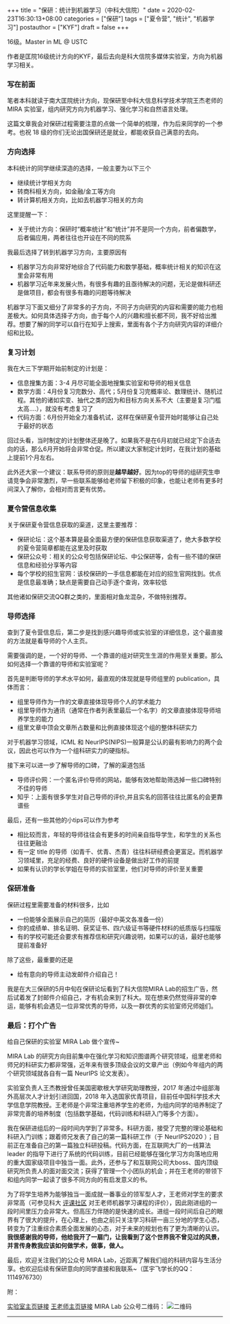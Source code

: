 +++
title = "保研：统计到机器学习（中科大信院）"
date = 2020-02-23T16:30:13+08:00
categories = ["保研"]
tags = ["夏令营", "统计", "机器学习"]
postauthor = ["KYF"]
draft = false
+++

16级。Master in ML @ USTC

作者是匡院16级统计方向的KYF，最后去向是科大信院多媒体实验室，方向为机器学习相关。

<!--more-->

### 写在前面

笔者本科就读于南大匡院统计方向，现保研至中科大信息科学技术学院王杰老师的 MIRA 实验室，组内研究方向为机器学习、强化学习和自然语言处理。

这篇文章我会对保研过程需要注意的点做一个简单的梳理，作为后来同学的一个参考。也祝 18 级的你们无论出国保研还是就业，都能收获自己满意的去向。

### 方向选择

本科统计的同学继续深造的选择，一般主要为以下三个

* 继续统计学相关方向
* 转商科相关方向，如金融/金工等方向
* 转计算机相关方向，比如去机器学习相关的方向

这里提醒一下：

* 关于统计方向：保研时“概率统计”和“统计”并不是同一个方向，前者偏数学，后者偏应用，两者往往也开设在不同的院系

我最后选择了转到机器学习方向，主要原因有

* 机器学习方向非常好地综合了代码能力和数学基础，概率统计相关的知识在这里会非常有用
* 机器学习近年来发展火热，有很多有趣的且亟待解决的问题，无论是做科研还是做项目，都会有很多有趣的问题等待解决

机器学习下面又细分了非常多的子方向，不同子方向研究的内容和需要的能力也相差极大。如何具体选择子方向，由于每个人的兴趣和擅长都不同，我不好给出推荐。想要了解的同学可以自行在知乎上搜索，里面有各个子方向研究内容的详细介绍和比较。

### 复习计划

我在大三下学期开始前制定的计划是：

* 信息搜集方面：3-4 月尽可能全面地搜集实验室和导师的相关信息
* 数学方面：4月份复习完数分、高代；5月份复习完概率论、数理统计、随机过程。其他的诸如实变、抽代之类的因为和目标方向关系不大（主要是复习门槛太高....），就没有考虑复习了
* 代码方面：6月份开始全力准备机试，这样在保研夏令营开始时能够让自己处于最好的状态

回过头看，当时制定的计划整体还是晚了。如果我不是在6月初就已经定下合适去向的话，那么6月开始将会非常仓促。所以建议大家制定计划时，在我计划的基础上提前1个月左右。

此外还大家一个建议：联系导师的原则是**越早越好**。因为top的导师的组研究生申请竞争会非常激烈，早一些联系能够给老师留下积极的印象，也能让老师有更多时间深入了解你，会相对而言更有优势。

### 夏令营信息收集

关于保研夏令营信息获取的渠道，这里主要推荐：

* 保研论坛：这个基本算是最全面最方便的保研信息获取渠道了，绝大多数学校的夏令营简章都能在这里及时获取
* 保研公众号：相关的公众号包括保研论坛、中公保研等，会有一些不错的保研信息和经验分享等内容
* 每个学校的招生官网：该校保研的一手信息都能在对应的招生官网找到。优点是信息最准确；缺点是需要自己动手逐个查询，效率较低

其他诸如保研交流QQ群之类的，里面相对鱼龙混杂，不做特别推荐。

### 导师选择

查到了夏令营信息后，第二步是找到感兴趣导师或实验室的详细信息，这个最直接的方法就是看导师的个人主页。

需要强调的是，一个好的导师、一个靠谱的组对研究生生涯的作用至关重要。那么如何选择一个靠谱的导师和实验室呢？

首先是判断导师的学术水平如何，最直观的体现就是导师组里的 publication，具体而言：

* 组里导师作为一作的文章直接体现导师个人的学术能力
* 组里导师作为通讯（通常在作者列表里最后一个名字）的文章直接体现导师培养学生的能力
* 组里文章中顶会文章所占数量和比例直接体现这个组的整体科研实力

对于机器学习领域，ICML 和 NeurIPS(NIPS)一般算是公认的最有影响力的两个会议，因此也可以作为一个组科研实力的硬指标。

接下来可以进一步了解导师的口碑，了解的渠道包括

* 导师评价网：一个匿名评价导师的网站，能够有效地帮助筛选掉一些口碑特别不佳的导师
* 知乎：上面有很多学生对自己导师的评价,并且实名的回答往往比匿名的会更靠谱些

最后，还有一些其他的小tips可以作为参考

* 相比较而言，年轻的导师往往会有更多的时间亲自指导学生，和学生的关系也往往更融洽
* 有一定 title 的导师（如青千、优青、杰青）往往科研经费会更富足。而机器学习领域里，充足的经费、良好的硬件设备是做出好工作的前提
* 如果有认识的学长学姐在导师的实验室里，他们对导师的评价至关重要

### 保研准备

保研过程里需要准备的材料很多，比如

* 一份能够全面展示自己的简历（最好中英文各准备一份）
* 你的成绩单、排名证明、获奖证书、四六级证书等硬件材料的纸质版与扫描版
* 有的学校可能还会要求有推荐信和研究兴趣说明，如果可以的话，最好也能够提前准备好

除了这些，最重要的还是

* 给有意向的导师主动发邮件介绍自己！

我是在大三保研的5月中旬在保研论坛看到了科大信院MIRA Lab的招生广告，然后试着发了封邮件介绍自己，才有机会来到了科大。现在想来仍然觉得非常的幸运，能够有机会遇见一位非常优秀的导师，以及一群优秀的实验室师兄师姐们。

### 最后：打个广告

给自己保研的实验室 MIRA Lab 做个宣传~

MIRA Lab 的研究方向目前集中在强化学习和知识图谱两个研究领域，组里老师和师兄的科研实力都非常强，近年来有很多顶级会议的文章产出（例如今年组内的两个研究领域就各自有一篇 NeurIPS 论文发表）。

实验室负责人王杰教授曾任美国密歇根大学研究助理教授，2017 年通过中组部海外高层次人才计划引进回国，2018 年入选国家优青项目，目前任中国科学技术大学信息学院教授。王老师是个非常注重培养学生的老师，为组内同学的培养制定了非常完善的培养制度（包括数学基础，代码训练和科研入门等多个方面）。

我在保研进组后的一段时间内学到了非常多。科研方面，接受了完整的理论基础和科研入门训练；跟着师兄发表了自己的第一篇科研工作（于 NeurIPS2020 ）；目前正在准备自己的第一篇独立科研投稿。代码方面，在互联网大厂的一线算法 leader 的指导下进行了系统的代码训练，目前已经能够在强化学习方向落地应用的重大国家级项目中独当一面。此外，还参与了和互联网公司大boss、国内顶级研究所负责人的面对面交流；获得了管理一个小团队的机会；并在王老师的带领下和组内同学一起读了很多不同方向的有启发意义的书。

为了将学生培养为能够独当一面成就一番事业的领军型人才，王老师对学生的要求非常高（可参见科大  [评课社区](https://icourse.club/course/14090/)  对王老师机器学习课程的评价），因此刚进组的一段时间里压力会非常大。但高压力伴随的是快速的成长。进组一段时间后自己的眼界有了很大的提升，在心理上，也由之前只关注学习科研一亩三分地的学生心态，转变为了注重综合素质全面发展的心态，对于未来的规划也有了更为清晰的认识。**我很感谢我的导师，他给我开了一扇门，让我看到了这个世界我不曾见过的风景，并言传身教我应该如何做学术，做事，做人。**

最后，欢迎关注我们的公众号 MIRA Lab，近距离了解我们组的科研内容与生活分享。也欢迎后续有保研意向的同学直接和我联系~（匡宇飞学长的QQ：1114976730）

附：

[实验室主页链接](http://www.miralab.ai/)
[王老师主页链接](http://staff.ustc.edu.cn/~jwangx/)
MIRA Lab 公众号二维码：
![二维码](/blog/fig/BaoYan_STAT2ML_kyf/wechat_qrcode.jpg)


---


<div style='display: none'>

## 写在前面

这篇文章我会以时间为主线，简单地对保研过程的经历和心路历程做一个简单的梳理，作为后来同学的一个对比参考。也祝 17 级的你们无论出国保研还是就业，都能收获自己满意的去向。

## 方向选择

我们院统计方向的同学这几年虽然在逐年增多，但相对基数仍然很少。本科毕业后的去处也主要为是以下三个：

* 继续统计学相关方向，以出国读统计 Phd 为主。毕竟统计这个学科国外发展远远比国内成熟，所以无论是学术导向还是就业导向，可以说申请国外统计都是最好的选择。
* 转商科相关方向，如金融/金工等方向。这一块我不太了解，但国内的话感觉基本得冲着清北复交人去，其他可能都不是好的选择。
* 转计算机相关方向，比如去人工智能相关的方向。而南大的 lamda 组在国内的名声还是非常强的，所以留本校本身就是统计方向同学的一个好选择。

这里提醒一下：

* 关于统计：国内“概率统计”和“统计”并不是同一个方向，两者的关系类似“概率论公理化”和“贝叶斯统计”的关系，前者偏数学，后者偏统计，在国内两者往往也开设在不同的院系。
* 关于金融：虽然这个方向的推荐学校只有清北复交人，但具体到下设的院系的话其实非常多。比如光是复旦开设金融/金数/金工等专业的院系就有：经院、管院、数院、大数据院、泛海金融学院等非常多个学院；北大也有光华、经院、汇丰、软微等很多院系下有金融相关专业（所以我猜广撒网多少总是能中一个的）。

我最后选择了转到机器学习方向，主要原因有：

* 商科的话不太感兴趣，继续统计的话出国GPA竞争力不够。
* 机器学习早期就叫统计学习，和统计的关系非常密切，可以说这门学科里计算机和数学各占半壁江山。
* 近几年来是机器学习发展的黄金期（当然也可能是黄金泡沫期）。成熟的学科里往往会出现“够着着的果实全被摘完了”的情况，而这个领域目前还处在“大佬四处挖坑，民工跟进填坑”的阶段，科研民工和学术大佬不构成直接竞争关系，很适合有一定学术理想又担心被大佬吊打的部分同学（比如我这种菜鸡）。
* 整个大方向的产学结合比较好，即使发现自己真不适合科研，也不耽误跑路找工作（不是）。

## 时间线

### 前前前准备：机考准备

因为我在大二上开始就有了比较明确的目标，所以截至到保研前已经完整修过计科的数据结构、算法设计与分析、数据库、人工智能导论等一系列课。这些课大多都相对硬核，整套的上下来确实对代码能力以及对写代码的理解会有一个很大的提高。而且上课有同学交流、有 DDL push，效率也会比自己看书刷题高很多。

因为很多学校（包括南大的lamda）都是有上机考的，所以提前打下一个好的代码基础挺有必要，会让你在保研期间减少很多的焦虑（否则要一边上课，一边复习数学专业课，一边刷题准备机试，可能会比较痛苦），至少我保研前是没有太过纠结代码能力的问题的。

### 前前准备：关于 C9 交换

大三下之前我把复旦作为了第一选择，然后一是因为大三下统计方向课不多了（想摸一个学期鱼），二是想提前考察找到靠谱的实验室或者老师，所以我申请了学校的 C9 交换跑去复旦呆了一学期。

学校里申请 C9 这个项目的同学不多，但据我观察这绝对是外保（特指华五，清北另算）的一个好途径：

* 对于想要外保的同学，由于信息不对称，容易选到不满意的导师或实验室（而 读研/读博 导师非常非常重要！），从而不如保本校靠谱。而交换到目标学校一学期则可以实地考察目标老师或者实验室，从而把风险降到最小（但这样也会耽误大三下进本校实验室的机会，所以只推荐给在仙林呆久了想换个环境的同学....）
* 对于外校老师和实验室，华五一级算是最好的生源了。所以只要你成绩不差，那么大老远跑来，老师肯定是非常欢迎的，毕竟老师也希望招到好的学生和扩大优质生源的范围。

当然，鉴于这个项目会耽误大三下的一些课程，所以感觉院里老师不会太推荐参加。所以有兴趣的同学千万别说是我教唆的....

另外，我大概说说我到复旦后的情况：我在复旦选修了一门人工智能导论，感觉老师讲课逻辑非常清晰，就借这个机会联系上并在组里呆了一段时间。老师是做 NLP 相关的，人非常 nice，属于年轻有为的类型，组里氛围也非常好。但后来我还是鸽了老师，非常非常惭愧....（所以如果有对 NLP 感兴趣的同学我私戳推荐给你）

我最后改变想法的主要原因有：

* 实地考察后感觉复旦的整个氛围非常偏金融，几乎在任何一个教室自习都能看到有人在看金融的书，尤其以数院风气最盛，我个人不太喜欢这种氛围。
* 复旦计算机的地位给人的感觉比较边缘。大数据学院很多人是做金融的，计算机系甚至不在本部....
* 最重要的一点，真正体验之后感觉 NLP 不是我喜欢的方向，还是希望做更偏机器学习理论一点的东西。

### 前准备：复习计划

我在大三下学期开始前制定的计划是：

* 信息搜集方面：3-4 月在复旦专心套磁（划掉）实地考察，同时搜集其他学校可能的实验室和导师信息
* 数学方面：5月份复习完数分、高代、数值计算；6月份复习完概率论、数理统计、随机过程。其他的诸如实变、近代之类的因为和目标方向关系不大（主要是复习门槛太高....），就没有考虑复习了
* 代码方面：6.20-7.10 这 20 天刷刷题找感觉，靠着之前一年的底子，应该也能好过绝大多数转行的同学了....

现在回过头看，复习计划整体定的还是晚了。如果我不是在6月初就已经定下满意去向的话，那么在 6、7 两个月我将会非常仓促。所以建议 17 的你们制定计划时，在我计划的基础上提前 1个半月 左右。

### 3-4 月准备

我 3-4 月的时候除了在复旦广撒网蹭课找感兴趣的老师以外，剩下的时间都和同学在五角场吃吃喝喝....（复旦周围是真的繁华）

但这是非常不对的！我当时看别人的介绍都说 5 月才陆续开始夏令营预报名，但后来发现有一大批非常不错的项目的预报名都在 4 月底之前！这种情况最多的是金融、统计相关的夏令营，金融甚至 3 月底第一批报名就截至了，我认识的不少同学 4 月中旬就拿到了预录取。虽然我是主申 CS，但有一些学校统计是强势学科院，里面会有许多机器学习做的非常不错的老师。有一些我想参加的，结果一看报名已经结束了，也算是错过了一些很好的机会。

所以，一定要从 3 月初开始就密切关注保研论坛和目标学校的官网动态！

### 5 月准备

5 月开始基本很大一部分自招简章都已经放出来了，这个时候更要时刻关注保研论坛的动态。提前准备好成绩单、排名证明、个人简历这些基本信息。如果没有特别大的把握可以采取广撒网的策略，遇到感兴趣的项目就先投着，确保入营后再做取舍（我就认识个上海某211的同学，当时只投了上海的三所985，结果最后全没入营，又不敢赌 9 推，最后留本校了）。

我个人的话就是在 5 月中旬无意中看到了我现在所在组的招生广告，然后试着发了封邮件过去，才机缘巧合来到了科大。

我们组的整个考核流程很长，老师很注重对录取同学的全面考核，从收到回复邮件到确认录取有整整两周时间（我们组的情况介绍我会放在最后）。所以我整个 5 月 1/3 是在准备这个，1/3 是各种广撒网，剩下的 1/3 时间把数分（主要是多元微积分部分）和高代教材看了一遍。

### 6 月准备

6 月 2 号的时候我正式的拿到了现在组里的预录取。因为在整个的考核的过程中，也对实验室情况和研究方向有了比较全面的了解，感觉和我想要做的方向非常契合，老师和组里师兄的水平也都很高，所以拿到预录取的当天晚上我就完全决定去那了。

至于具体的考核流程因为实验室有规定，我暂时没法在文章里透露。只能说是组里非常重视数理基础和性格测试，所以考核的流程是以这两项为主。尤其是数理基础的测试，完成测试的报告大概要一周左右。而一旦通过了组里的考核，那剩下的科大 6 系的夏令营就只是走个流程了。

接下来的时间我一半在开始接触我实验室的研究方向，一半继续和准备出国（没有保研压力）的同学在上海吃吃玩玩，计划里剩下的复习和刷代码也就没有继续下去....南大这边 lamda 的后续面试通知也就鸽了，复旦那边也和老师说了自己的后续意向（再次非常惭愧....），再之后复旦那边的期末考试随便考考就和高中同学溜出去旅游了....

所以严格地说，截至到 6 月 2 号我的整个保研经历也就结束了....

## 个人体会

* 理工科方向个人感觉还是非常看重本科学校的，所以即使排名不高的同学也不要太过担心。在匡院而且成绩不差，就已经是非常高的起点了（个人感觉我院中上水平同学的平均值，要比绝大多数 985 的国奖平均值靠谱的多），招生老师是非常喜欢好学校的生源的。
* 我 5 月广撒网的那些申请除了清华叉院的其他基本初审全过了，所以有意向保研的同学不要因为担心不过初审就嫌麻烦不投，多试大概率会得到意想不到的好机会。
* 千万不要因为害羞而不敢提前联系老师。保研本质上是一个双向选择的过程，老师也需要优秀的学生来到组里，才能做出好的工作（所以老师们其实暗地里也很重视抢学生的哈哈）。而夏令营短短几分钟是很难了解一个人的，所以主动联系老师绝对是老师和你的双赢。而且绝大多数老师人都非常好，发邮件过去一般都能得到很善意的回复的（尤其是本校老师）。

## 最后：打个广告

文章最后给我现在的实验室打个广告：

招生主页（实验室介绍）见：[招生主页](http://staff.ustc.edu.cn/~jwangx/admission/MIRA_Admission_2021.html)。

老师信息见：[老师信息](http://staff.ustc.edu.cn/~jwangx/)、[publication](http://staff.ustc.edu.cn/~jwangx/papers.html)。

组内成员信息见：[组内成员](http://staff.ustc.edu.cn/~jwangx/group.html)

欢迎有兴趣的学弟学妹和我联系~

最后的最后，祝 17 的你们都能顺利升学，收获自己满意的去向！

---
</div>